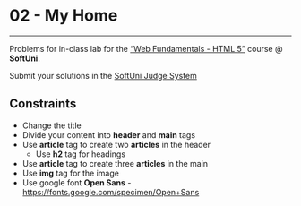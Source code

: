 # 02 - My Home
------
Problems for in-class lab for the [“Web Fundamentals - HTML 5”](https://softuni.bg/trainings/2265/web-fundamentals-html5-january-2019/) course @ **SoftUni**.

Submit your solutions in the [SoftUni Judge System](https://judge.softuni.bg/Contests/1136/Introduction-to-HTML-and-CSS)

## Constraints
* Change the title
* Divide your content into **header** and **main** tags
* Use **article** tag to create two **articles** in the header
    * Use **h2** tag for headings
* Use **article** tag to create three **articles** in the main
* Use **img** tag for the image
* Use google font **Open Sans** - https://fonts.google.com/specimen/Open+Sans






